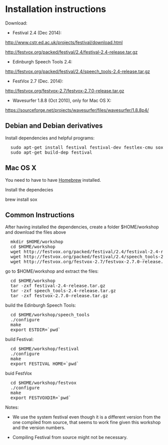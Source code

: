 Installation instructions
=========================

Download:

* Festival 2.4 (Dec 2014):

http://www.cstr.ed.ac.uk/projects/festival/download.html

http://festvox.org/packed/festival/2.4/festival-2.4-release.tar.gz

* Edinburgh Speech Tools 2.4:

http://festvox.org/packed/festival/2.4/speech_tools-2.4-release.tar.gz

* FestVox 2.7 (Dec. 2014):

http://festvox.org/festvox-2.7/festvox-2.7.0-release.tar.gz

* Wavesurfer 1.8.8 (Oct 2010), only for Mac OS X:

https://sourceforge.net/projects/wavesurfer/files/wavesurfer/1.8.8p4/



Debian and Debian derivatives
-----------------------------

Install dependencies and helpful programs:

<pre>
  sudo apt-get install festival festival-dev festlex-cmu sox audacity wavesurfer
  sudo apt-get build-dep festival
</pre>

Mac OS X
--------

You need to have to have [Homebrew](brew.sh) installed.

Install the dependecies

  brew install sox


Common Instructions
-------------------

After having installed the dependencies, create a folder
$HOME/workshop and download the files above

<pre>
  mkdir $HOME/workshop
  cd $HOME/workshop
  wget http://festvox.org/packed/festival/2.4/festival-2.4-release.tar.gz
  wget http://festvox.org/packed/festival/2.4/speech_tools-2.4-release.tar.gz
  wget http://festvox.org/festvox-2.7/festvox-2.7.0-release.tar.gz
</pre>

go to $HOME/workshop and extract the files:

<pre>
  cd $HOME/workshop
  tar -zxf festival-2.4-release.tar.gz
  tar -zxf speech_tools-2.4-release.tar.gz
  tar -zxf festvox-2.7.0-release.tar.gz
</pre>

build the Edinburgh Speech Tools:

<pre>
  cd $HOME/workshop/speech_tools
  ./configure
  make
  export ESTDIR=`pwd`
</pre>

build Festival:

<pre>
  cd $HOME/workshop/festival
  ./configure
  make
  export FESTIVAL_HOME=`pwd`
</pre>

buid FestVox

<pre>
  cd $HOME/workshop/festvox
  ./configure
  make
  export FESTVOXDIR=`pwd`
</pre>

Notes:

* We use the system festival even though it is a different version
  from the one compiled from source, that seems to work fine given
  this workshop and the version numbers.

* Compiling Festival from source might not be necessary.





  
